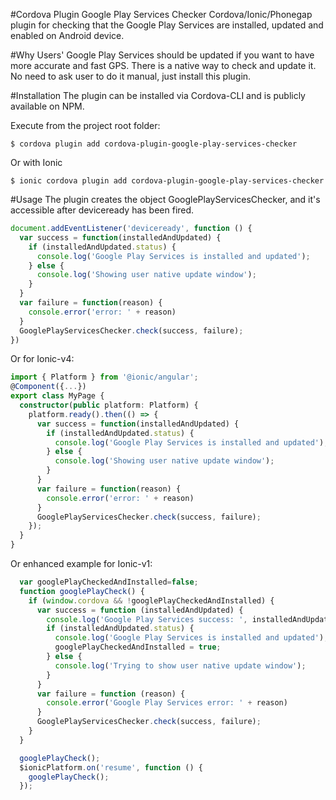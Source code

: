 #Cordova Plugin Google Play Services Checker
Cordova/Ionic/Phonegap plugin for checking that the Google Play Services are installed, updated and enabled on Android device.

#Why
Users' Google Play Services should be updated if you want to have more accurate and fast GPS.
There is a native way to check and update it. No need to ask user to do it manual, just install this plugin.

#Installation
The plugin can be installed via Cordova-CLI and is publicly available on NPM.

Execute from the project root folder:
```shell
$ cordova plugin add cordova-plugin-google-play-services-checker
```
Or with Ionic
```shell
$ ionic cordova plugin add cordova-plugin-google-play-services-checker
```
#Usage
The plugin creates the object GooglePlayServicesChecker, and it's accessible after deviceready has been fired.

```js
document.addEventListener('deviceready', function () {
  var success = function(installedAndUpdated) {
    if (installedAndUpdated.status) {
      console.log('Google Play Services is installed and updated');        
    } else {
      console.log('Showing user native update window');
    }
  } 
  var failure = function(reason) {
    console.error('error: ' + reason)
  }
  GooglePlayServicesChecker.check(success, failure);
})
```
Or for Ionic-v4:
```typescript
import { Platform } from '@ionic/angular';
@Component({...})
export class MyPage {
  constructor(public platform: Platform) {
    platform.ready().then(() => {
      var success = function(installedAndUpdated) {
        if (installedAndUpdated.status) {
          console.log('Google Play Services is installed and updated');        
        } else {
          console.log('Showing user native update window');
        }
      } 
      var failure = function(reason) {
        console.error('error: ' + reason)
      }
      GooglePlayServicesChecker.check(success, failure);
    });
  }
}
```
Or enhanced example for Ionic-v1:
```js
  var googlePlayCheckedAndInstalled=false;
  function googlePlayCheck() {
    if (window.cordova && !googlePlayCheckedAndInstalled) {
      var success = function (installedAndUpdated) {
        console.log('Google Play Services success: ', installedAndUpdated);
        if (installedAndUpdated.status) {
          console.log('Google Play Services is installed and updated');
          googlePlayCheckedAndInstalled = true;
        } else {
          console.log('Trying to show user native update window');
        }
      }
      var failure = function (reason) {
        console.error('Google Play Services error: ' + reason)
      }
      GooglePlayServicesChecker.check(success, failure);
    }
  }

  googlePlayCheck();
  $ionicPlatform.on('resume', function () {
    googlePlayCheck();
  });
``` 
